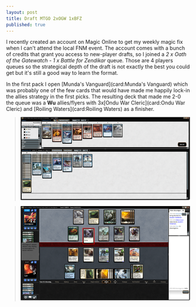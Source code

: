 ```yaml
---
layout: post
title: Draft MTGO 2xOGW 1xBFZ
published: true
---
```

I recently created an account on Magic Online to get my weekly magic fix when I can't attend the local FNM event. The account comes with a bunch of credits that grant you access to new-player drafts, so I joined a _2 x Oath of the Gatewatch - 1 x Battle for Zendikar_ queue. Those are 4 players queues so the strategical depth of the draft is not exactly the best you could get but it's still a good way to learn the format.

In the first pack I open [Munda's Vanguard](card:Munda's Vanguard) which was probably one of the few cards that would have made me happily lock-in the allies strategy in the first picks. The resulting deck that made me 2-0 the queue was a __Wu__ allies/flyers with 3x[Ondu War Cleric](card:Ondu War Cleric) and [Roiling Waters](card:Roiling Waters) as a finisher.

> [![deck](/images/posts/2014-02-14-00/th-00.png)](/images/posts/2014-02-14-00/00.png)

> [![deck](/images/posts/2014-02-14-00/th-01.png)](/images/posts/2014-02-14-00/01.png)